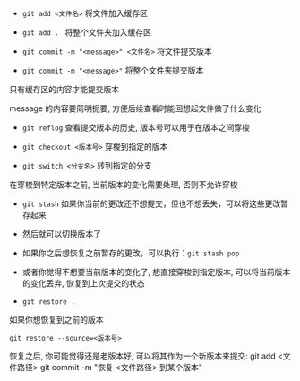 - `git add <文件名>` 将文件加入缓存区

- `git add . ` 将整个文件夹加入缓存区

- `git commit -m "<message>" <文件名>` 将文件提交版本

- `git commit -m "<message>"` 将整个文件夹提交版本

只有缓存区的内容才能提交版本

message 的内容要简明扼要, 方便后续查看时能回想起文件做了什么变化

-  `git reflog` 查看提交版本的历史, 版本号可以用于在版本之间穿梭

- `git checkout <版本号>` 穿梭到指定的版本

- `git switch <分支名>` 转到指定的分支

在穿梭到特定版本之前, 当前版本的变化需要处理, 否则不允许穿梭

- `git stash` 如果你当前的更改还不想提交，但也不想丢失，可以将这些更改暂存起来

- 然后就可以切换版本了

- 如果你之后想恢复之前暂存的更改，可以执行：`git stash pop`

- 或者你觉得不想要当前版本的变化了, 想直接穿梭到指定版本, 可以将当前版本的变化丢弃, 恢复到上次提交的状态

- `git restore .`

如果你想恢复到之前的版本

`git restore --source=<版本号> `

恢复之后, 你可能觉得还是老版本好, 可以将其作为一个新版本来提交:
git add <文件路径>
git commit -m "恢复 <文件路径> 到某个版本"
